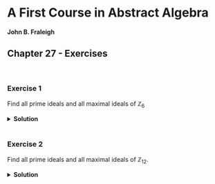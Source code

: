 # A First Course in Abstract Algebra
**John B. Fraleigh**<br>

## Chapter 27 - Exercises

<br>

### Exercise 1

Find all prime ideals and all maximal ideals of $\mathbb{Z}_{6}$

<details>
<summary><strong>Solution</strong></summary><br>

Because a finite integral domain is a field, the prime and the maximal ideals are the same.

The ideals $\\{ 0,2,4 \\}$ and $\\{ 0,3 \\}$ are both prime and maximal because the factor rings are isomorphic to the fields $\mathbb{Z}_{2}$ and $\mathbb{Z}_{3}$ respectively.

</details>










<br>

### Exercise 2

Find all prime ideals and all maximal ideals of $\mathbb{Z}_{12}$.

<details>
<summary><strong>Solution</strong></summary><br>

Because a finite integral domain is a field, the prime and the maximal ideals are the same.

The ideals $\\{ 0,2,4,6,8,10 \\}$ and $\\{ 0,3,6,9 \\}$ are both prime and maximal because the factor rings are isomorphic to the fields $\mathbb{Z}_{2}$ and $\mathbb{Z}_{3}$ respectively.

</details>
